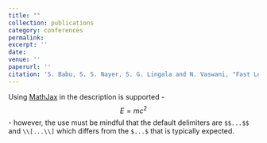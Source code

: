 ```yaml
---
title: ""
collection: publications
category: conferences
permalink:
excerpt: ''
date: 
venue: ''
paperurl: ''
citation: 'S. Babu, S. S. Nayer, S. G. Lingala and N. Vaswani, "Fast Low Rank Column-Wise Compressive Sensing For Accelerated Dynamic MRI," ICASSP 2022 - 2022 IEEE International Conference on Acoustics, Speech and Signal Processing (ICASSP), Singapore, Singapore, 2022, pp. 1346-1350, doi: 10.1109/ICASSP43922.2022.9747549.'
---
```


Using [MathJax](https://www.mathjax.org/) in the description is supported - $$E=mc^2$$ - however, the use must be mindful that the default delimiters are `$$...$$` and `\\[...\\]` which differs from the `$...$` that is typically expected.
